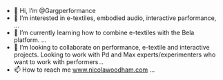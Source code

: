 - 👋 Hi, I’m @Gargperformance 
- 👀 I’m interested in e-textiles, embodied audio, interactive parformance, ...
- 🌱 I’m currently learning how to combine e-textiles with the Bela platform. ...
- 💞️ I’m looking to collaborate on performance, e-textile and interactive projects. Looking to work with Pd and Max experts/experimenters who want to work with performers...
- 📫 How to reach me www.nicolawoodham.com ...

<!---
Gargperformance/Gargperformance is a ✨ special ✨ repository because its `README.md` (this file) appears on your GitHub profile.
You can click the Preview link to take a look at your changes.
--->
